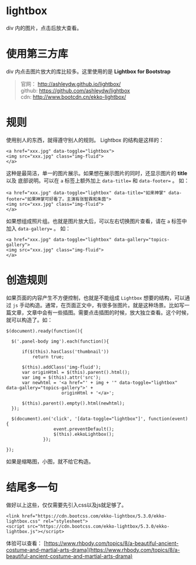 # lightbox
div 内的图片，点击后放大查看。


# 使用第三方库

div 内点击图片放大的库比较多。这里使用的是 **Lightbox for Bootstrap**

> 官网： http://ashleydw.github.io/lightbox/  
> github: https://github.com/ashleydw/lightbox  
> cdn: http://www.bootcdn.cn/ekko-lightbox/

# 规则
使用别人的东西，就得遵守别人的规则。 Lightbox 的结构是这样的：

```
<a href="xxx.jpg" data-toggle="lightbox">
<img src="xxx.jpg" class="img-fluid">
</a>
```

这种是最简洁，单一的图片展示。如果想在展示图片的同时，还显示图片的 **title** 以及 底部说明。可以在 `a` 标签上额外加上 `data-title=` 和 `data-footer=` 。 如：

```
<a href="xxx.jpg" data-toggle="lightbox" data-title="如来神掌" data-footer="如果神掌可好看了。主演有张智霖和朱茵">
<img src="xxx.jpg" class="img-fluid">
</a>
```

如果想组成照片组。也就是图片放大后，可以左右切换图片查看，请在 `a` 标签中加入 `data-gallery=` 。 如：

```
<a href="xxx.jpg" data-toggle="lightbox" data-gallery="topics-gallery">
<img src="xxx.jpg" class="img-fluid">
</a>
```

# 创造规则

如果页面的内容产生不方便控制，也就是不能组成 `Lightbox` 想要的结构，可以通过 `js` 手动构造。通常，在页面正文中，有很多张图片。就是这种场景。比如写一篇文章，文章中会有一些插图。需要点击插图的时候，放大独立查看。这个时候，就可以构造了。如：

```
$(document).ready(function(){

  $('.panel-body img').each(function(){

      if($(this).hasClass('thumbnail'))
          return true;

      $(this).addClass('img-fluid');
      var originHtml = $(this).parent().html();
      var img = $(this).attr('src');
      var newhtml = '<a href="' + img + '" data-toggle="lightbox" data-gallery="topics-gallery">' + 
                     originHtml + '</a>';

      $(this).parent().empty().html(newhtml);
  });

  $(document).on('click', '[data-toggle="lightbox"]', function(event) {
                  event.preventDefault();
                  $(this).ekkoLightbox();
              });

});
```

如果是缩略图，小图，就不给它构造。

# 结尾多一句

做好以上这些，仅仅需要先引入css以及js就足够了。

```
<link href="https://cdn.bootcss.com/ekko-lightbox/5.3.0/ekko-lightbox.css" rel="stylesheet">
<script src="https://cdn.bootcss.com/ekko-lightbox/5.3.0/ekko-lightbox.js"></script>
```

体验可以查看： [https://www.rhbody.com/topics/8/a-beautiful-ancient-costume-and-martial-arts-drama](https://www.rhbody.com/topics/8/a-beautiful-ancient-costume-and-martial-arts-drama)
